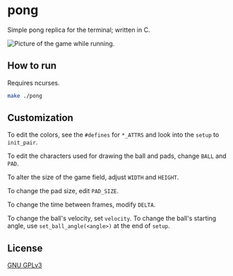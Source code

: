 # pong

Simple pong replica for the terminal; written in C. 

![Picture of the game while running.](good.png)

## How to run

Requires ncurses.

```bash
make ./pong 
```

## Customization

To edit the colors, see the `#defines` for `*_ATTRS` and look into the `setup`
to `init_pair`.

To edit the characters used for drawing the ball and pads, change `BALL` and
`PAD`.

To alter the size of the game field, adjust `WIDTH` and `HEIGHT`.

To change the pad size, edit `PAD_SIZE`.

To change the time between frames, modify `DELTA`.

To change the ball's velocity, set `velocity`. To change the ball's starting
angle, use `set_ball_angle(<angle>)` at the end of `setup`.

## License

[GNU GPLv3](LICENSE)
